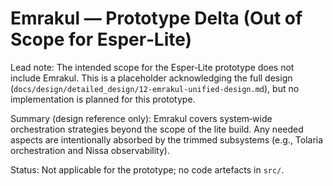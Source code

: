 # Emrakul — Prototype Delta (Out of Scope for Esper‑Lite)

Lead note: The intended scope for the Esper‑Lite prototype does not include Emrakul. This is a placeholder acknowledging the full design (`docs/design/detailed_design/12-emrakul-unified-design.md`), but no implementation is planned for this prototype.

Summary (design reference only): Emrakul covers system‑wide orchestration strategies beyond the scope of the lite build. Any needed aspects are intentionally absorbed by the trimmed subsystems (e.g., Tolaria orchestration and Nissa observability).

Status: Not applicable for the prototype; no code artefacts in `src/`.

